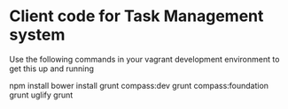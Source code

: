 # Client code for Task Management system
Use the following commands in your vagrant development environment to get this up and running

npm install
bower install
grunt compass:dev
grunt compass:foundation
grunt uglify
grunt
```'
